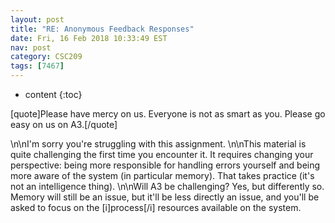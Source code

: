 ```yaml
---
layout: post
title: "RE: Anonymous Feedback Responses"
date: Fri, 16 Feb 2018 10:33:49 EST
nav: post
category: CSC209
tags: [7467]
---
```


* content
{:toc}

[quote]Please have mercy on us. Everyone is not as smart as you. Please go easy on us on A3.[/quote]
<!-- more -->
<p>\n\nI'm sorry you're struggling with this assignment. \n\nThis material is quite challenging the first time you encounter it. It requires changing your perspective: being more responsible for handling errors yourself and being more aware of the system (in particular memory). That takes practice (it's not an intelligence thing). \n\nWill A3 be challenging? Yes, but differently so. Memory will still be an issue, but it'll be less directly an issue, and you'll be asked to focus on the [i]process[/i] resources available on the system.</p>
